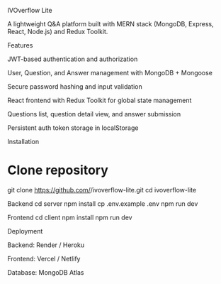 IVOverflow Lite

A lightweight Q&A platform built with MERN stack (MongoDB, Express, React, Node.js) and Redux Toolkit.

Features

JWT-based authentication and authorization

User, Question, and Answer management with MongoDB + Mongoose

Secure password hashing and input validation

React frontend with Redux Toolkit for global state management

Questions list, question detail view, and answer submission

Persistent auth token storage in localStorage

Installation
# Clone repository
git clone https://github.com/<your-username>/ivoverflow-lite.git
cd ivoverflow-lite

Backend
cd server
npm install
cp .env.example .env
npm run dev

Frontend
cd client
npm install
npm run dev

Deployment

Backend: Render / Heroku

Frontend: Vercel / Netlify

Database: MongoDB Atlas
